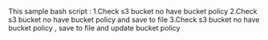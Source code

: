 This sample  bash script : 
1.Check s3 bucket no have bucket policy 
2.Check s3 bucket no have bucket policy  and save to file 
3.Check s3 bucket no have bucket policy , save to file and  update bucket policy